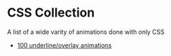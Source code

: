 # CSS Collection

A list of a wide varity of animations done with only CSS

 * [100 underline/overlay animations](https://dev.to/afif/100-underline-overlay-animation-the-ultimate-css-collection-4p40)
